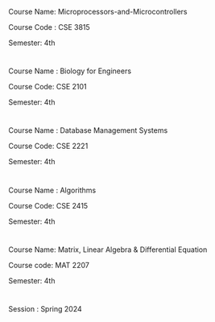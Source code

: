  Course Name: Microprocessors-and-Microcontrollers
<br>

Course Code : CSE 3815
<br>

Semester:    4th


#

Course Name : Biology for Engineers 
<br>

Course Code: CSE 2101
<br>

Semester: 4th

#

Course Name : Database Management Systems
<br>

Course Code: CSE 2221
<br>

Semester: 4th

#

Course Name : Algorithms
<br>

Course Code: CSE 2415
<br>

Semester: 4th

#

Course Name: Matrix, Linear Algebra & Differential Equation 
<br>

Course code: MAT 2207
<br>

Semester: 4th



#

Session : Spring 2024
